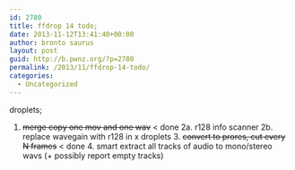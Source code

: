 ```yaml
---
id: 2780
title: ffdrop 14 todo;
date: 2013-11-12T13:41:40+00:00
author: bronto saurus
layout: post
guid: http://b.pwnz.org/?p=2780
permalink: /2013/11/ffdrop-14-todo/
categories:
  - Uncategorized
---
```

droplets;

1. <del datetime="2013-11-14T11:59:42+00:00">merge copy one mov and one wav</del> < done 2a. r128 info scanner 2b. replace wavegain with r128 in x droplets 3. <del datetime="2013-11-14T11:59:42+00:00">convert to prores, cut every N frames</del> < done 4. smart extract all tracks of audio to mono/stereo wavs (+ possibly report empty tracks)